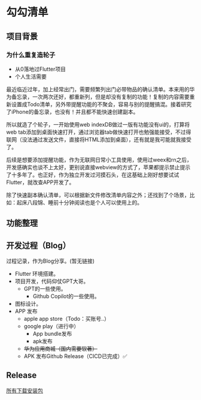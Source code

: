 # 勾勾清单
## 项目背景
### 为什么重复造轮子
- 从0落地过Flutter项目
- 个人生活需要

最近临近过年，加上经常出门，需要频繁列出门必带物品的确认清单。本来用的华为备忘录，一次两次还好，都重新列，但是却没有复制的功能！复制的内容需要重新设置成Todo清单，另外带提醒功能的不聚会，容易与别的提醒搞混。接着研究了iPhone的备忘录，也没有！并且都不能快速创建副本。

所以就造了个轮子，一开始使用web indexDB做过一版有功能没有ui的，打算将web tab添加到桌面快速打开，通过浏览器tab做快速打开也勉强能接受，不过得联网（没法通过发送文件，直接将HTML添加到桌面），还有就是我可能就我接受了。

后续是想要添加提醒功能，作为无联网日常小工具使用，使用过weex和rn之后，开发感确实也谈不上太好，更别说直接webview的方式了，苹果都提示禁止提示了十多年了。也正好，作为独立开发过河摸石头，在这基础上刚好想要试试Flutter，就改查APP开发了。

除了快速副本确认清单，可以根据新文件修改清单内容之外；还找到了个场景，比如：起床八段锦、睡前十分钟阅读也是个人可以使用上的。

## 功能整理
## 开发过程（Blog）
过程记录，作为Blog分享。(暂无链接)
- Flutter 环境搭建。
- 项目开发，代码仰仗GPT大哥。
  - GPT的一些使用。
	- Github Copilot的一些使用。
- 图标设计。
- APP 发布
	- apple app store（Todo：买账号..）
	- google play（进行中）
		- App bundle发布
		- apk发布
	- ~~华为应用商城（国内需要软著）~~
	- APK 发布Github Release（CICD已完成）✅
### 
## Release
[所有下载安装包](https://github.com/hawkeye-xb/checklist/releases)
